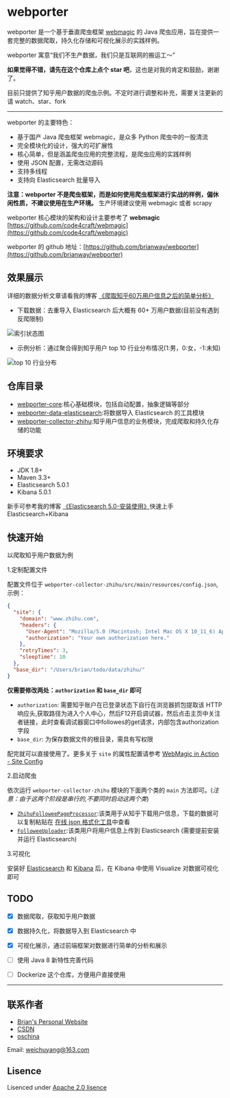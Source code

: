 # webporter

webporter 是一个基于垂直爬虫框架 [webmagic](http://webmagic.io/) 的 Java 爬虫应用，旨在提供一套完整的数据爬取，持久化存储和可视化展示的实践样例。

webporter 寓意“我们不生产数据，我们只是互联网的搬运工～”

**如果觉得不错，请先在这个仓库上点个 star 吧**，这也是对我的肯定和鼓励，谢谢了。

目前只提供了知乎用户数据的爬虫示例。不定时进行调整和补充，需要关注更新的请 watch、star、fork

---

webporter 的主要特色：

- 基于国产 Java 爬虫框架 webmagic，是众多 Python 爬虫中的一股清流
- 完全模块化的设计，强大的可扩展性
- 核心简单，但是涵盖爬虫应用的完整流程，是爬虫应用的实践样例
- 使用 JSON 配置，无需改动源码
- 支持多线程
- 支持向 Elasticsearch 批量导入

**注意：webporter 不是爬虫框架，而是如何使用爬虫框架进行实战的样例，偏休闲性质，不建议使用在生产环境。** 生产环境建议使用 webmagic 或者 scrapy

webporter 核心模块的架构和设计主要参考了  **webmagic**
[https://github.com/code4craft/webmagic](https://github.com/code4craft/webmagic)

webporter 的 github 地址：[https://github.com/brianway/webporter](https://github.com/brianway/webporter)

## 效果展示

详细的数据分析文章请看我的博客 [《爬取知乎60万用户信息之后的简单分析》](http://brianway.github.io/2016/12/20/webporter-zhihu-user-analysis/)

- 下载数据：去重导入 Elasticsearch 后大概有 60+ 万用户数据(目前没有遇到反爬限制)

![索引状态图](http://7xph6d.com1.z0.glb.clouddn.com/webporter_%E7%9F%A5%E4%B9%8E-%E7%94%A8%E6%88%B7%E6%95%B0%E6%8D%AE%E5%9C%A8ES%E7%B4%A2%E5%BC%95%E7%8A%B6%E6%80%81.jpg)

- 示例分析：通过聚合得到知乎用户 top 10 行业分布情况(1:男，0:女，-1:未知)

![top 10 行业分布](http://7xph6d.com1.z0.glb.clouddn.com/webporter_%E7%9F%A5%E4%B9%8E-top10%E8%A1%8C%E4%B8%9A%E5%88%86%E5%B8%83.png)


## 仓库目录

- [webporter-core](/webporter-core):核心基础模块，包括自动配置，抽象逻辑等部分
- [webporter-data-elasticsearch](/webporter-data-elasticsearch):将数据导入 Elasticsearch 的工具模块
- [webporter-collector-zhihu](/webporter-collector-zhihu):知乎用户信息的业务模块，完成爬取和持久化存储的功能

## 环境要求

- JDK 1.8+
- Maven 3.3+
- Elasticsearch 5.0.1
- Kibana 5.0.1

新手可参考我的博客 [《Elasticsearch 5.0-安装使用》](http://brianway.github.io/2016/12/13/elasticsearch-installation/)快速上手 Elasticsearch+Kibana

## 快速开始

以爬取知乎用户数据为例

1.定制配置文件

配置文件位于 `webporter-collector-zhihu/src/main/resources/config.json`, 示例：

```json
{
  "site": {
    "domain": "www.zhihu.com",
    "headers": {
      "User-Agent": "Mozilla/5.0 (Macintosh; Intel Mac OS X 10_11_6) AppleWebKit/537.36 (KHTML, like Gecko) Chrome/53.0.2785.143 Safari/537.36",
      "authorization": "Your own authorization here."
    },
    "retryTimes": 3,
    "sleepTime": 10
  },
  "base_dir": "/Users/brian/todo/data/zhihu/"
}
```

**仅需要修改两处：`authorization` 和 `base_dir` 即可**

- `authorization`: 需要知乎账户在已登录状态下自行在浏览器抓包提取该 HTTP 响应头,获取路径为进入个人中心，然后F12开启调试器，然后点击主页中关注者链接，此时查看调试器窗口中followes的get请求，内部包含authorization字段
- `base_dir`: 为保存数据文件的根目录，需具有写权限

配完就可以直接使用了。更多关于 `site` 的属性配置请参考 [WebMagic in Action - Site Config](http://webmagic.io/docs/zh/posts/ch4-basic-page-processor/spider-config.html)

2.启动爬虫

依次运行 `webporter-collector-zhihu` 模块的下面两个类的 `main` 方法即可。(*注意：由于这两个阶段是串行的,不要同时启动这两个类*)

- [`ZhihuFolloweePageProcessor`](/webporter-collector-zhihu/src/main/java/com/brianway/webporter/collector/zhihu/download/ZhihuFolloweePageProcessor.java):该类用于从知乎下载用户信息，下载的数据可以复制粘贴在 [在线 json 格式化工具](http://tool.oschina.net/codeformat/json)中查看
- [`FolloweeUploader`](/webporter-collector-zhihu/src/main/java/com/brianway/webporter/collector/zhihu/upload/FolloweeUploader.java):该类用户将用户信息上传到 Elasticsearch (需要提前安装并运行 Elasticsearch)


3.可视化

安装好 [Elasticsearch](https://www.elastic.co/guide/en/elasticsearch/reference/5.0/index.html) 和 [Kibana](https://www.elastic.co/guide/en/kibana/5.0/index.html) 后，在 Kibana 中使用 Visualize 对数据可视化即可


## TODO

* [x] 数据爬取，获取知乎用户数据
* [x] 数据持久化，将数据导入到 Elasticsearch 中
* [x] 可视化展示，通过前端框架对数据进行简单的分析和展示
* [ ] 使用 Java 8 新特性完善代码
* [ ] Dockerize 这个仓库，方便用户直接使用


-----

## 联系作者

- [Brian's Personal Website](http://brianway.github.io/)
- [CSDN](http://blog.csdn.net/h3243212/)
- [oschina](http://my.oschina.net/brianway)


Email: weichuyang@163.com



## Lisence

Lisenced under [Apache 2.0 lisence](http://opensource.org/licenses/Apache-2.0)
